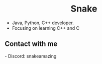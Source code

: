 <h1 align="center"> Snake </h1>

- Java, Python, C++ developer.
- Focusing on learning C++ and C

## Contact with me
<div>
- Discord: snakeamazing
</div>
